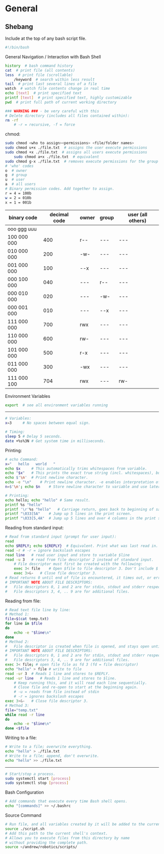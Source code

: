# General

## Shebang
Include at the top of any bash script file.

```bash
#!/bin/bash
```

General Navigation / Interaction with Bash Shell

```bash
history  # bash command history
cat  # print file (all contents)
less  # print file (scrollable)
	/keyword  # search within less result
tail  # print last several lines of a file
watch  # watch file contents change in real time
echo [text]  # print specified text
printf [text]  # print specified text, highly customizable
pwd  # print full path of current working directory
```

```bash
### WARNING ### - be very careful with this
# Delete directory (includes all files contained within):
rm -rf
	# -r = recursive, -f = force
```

chmod:

```bash
sudo chmod <who to assign><permissions> <file/folder names>
sudo chmod u+x ./file.txt  # assigns the user execute permissions
sudo chmod +x ./file.txt  # assigns all users execute permissions
	sudo chmod a+x ./file.txt  # equivalent
sudo chmod g-x ./file.txt  # removes execute permissions for the group
# 'who' codes
o  # owner
g  # group
u  # user
a  # all users
# Binary permission codes. Add together to assign.
r = 4 = 100b
w = 2 = 010b
x = 1 = 001b
```

| binary code | decimal code | owner | group | user (all others) | 
| ----------- | ------------ | ----- | ----- | ----------------- |
| ooo ggg uuu |              |       |       |                   |
| 100 000 000 | 400          | r--   | ---   | ---               |
| 010 000 000 | 200          | -w-   | ---   | ---               |
| 001 000 000 | 100          | --x   | ---   | ---               |
| 000 100 000 | 040          | ---   | r--   | ---               |
| 000 010 000 | 020          | ---   | -w-   | ---               |
| 000 001 000 | 010          | ---   | --x   | ---               |
| 111 000 000 | 700          | rwx   | ---   | ---               |
| 110 000 000 | 600          | rw-   | ---   | ---               |
| 101 000 000 | 500          | r-x   | ---   | ---               |
| 011 000 000 | 300          | -wx   | ---   | ---               |
| 111 000 100 | 704          | rwx   | ---   | rw-               |

Environment Variables

```bash
export  # see all environment variables running
```

---

```bash
# Variables:
x=3		# No spaces between equal sign.
```

```bash
# Timing:
sleep 5	# Delay 5 seconds.
date +%s%3N # Get system time in milliseconds.
```

Printing:

```bash
# echo Command:
x="   hello   world   "
echo $x		# This automatically trims whitespaces from variable.
echo "$x"	# This prints the exact true string (incl. whitespaces), but no leading spaces.
echo $'\n'	# Print newline character.
echo -e "\n"	# Print newline character. -e enables interpretation of backslash escapes.
n=$'\n'; echo $n	# Store newline character to variable and use later.
```

```bash
# Printing:
echo hello; echo "hello" # Same result.
printf %s "hello"
printf '\r'%s "hello"	# Carriage return, goes back to beginning of same line and overwrites.
printf "\033[5A"	# Jump up 5 lines in the print screen.
printf "\033[5,4A"	# Jump up 5 lines and over 4 columns in the print screen. (I haven't tested this.)
```

Reading from standard input:

```bash
# Read from standard input (prompt for user input):
read
echo $REPLY; echo ${REPLY}	# Equivalent. Print what was last read in.
read -r	# -r = ignore backslash escapes
read line	# read user input and store to variable $line
read -u 3	# read from file descriptor 2 instead of standard input.
	# File descriptor must first be created with the following:
	exec 3< file	# Open $file to file descriptor 3. Don't include $ in front of 'file'.
	exec 3>&-	# Close file descriptor 3.
# Read returns 0 until end of file is encountered, it times out, or error occurs.
# IMPORTANT NOTE ABOUT FILE DESCRIPTORS:
#	File descriptors 0, 1 and 2 are for stdin, stdout and stderr respectively.
#	File descriptors 3, 4, .. 9 are for additional files.
```

Reading from file:

```bash
# Read text file line by line:
# Method 1:
file=$(cat temp.txt)
for line in $file
do
	echo -e "$line\n"
done
# Method 2:
#	File descriptor is created when file is opened, and stays open until closed.
# IMPORTANT NOTE ABOUT FILE DESCRIPTORS:
#	File descriptors 0, 1 and 2 are for stdin, stdout and stderr respectively.
#	File descriptors 3, 4, .. 9 are for additional files.
exec 3< file; # open file file as fd 3 (fd = file descriptor)
echo "hello" > file	# write to file
read -ur 3	# Reads 1 line and stores to $REPLY.
read -ur line	# Reads 1 line and stores to $line.
	# Keep running this, and it will read each line sequentially.
	# Close file and re-open to start at the beginning again.
	# -u = reads from file instead of stdin
	# -r = ignores backslash escapes
exec 3>&-	# Close file descriptor 3.
# Method 3:
file="temp.txt"
while read -r line
do
	echo -e "$line\n"
done <$file
```

Writing to a file:

```bash
# Write to a file; overwrite everything.
echo "hello" > ./file.txt
# Write to a file; append, don't overwrite.
echo "hello" >> ./file.txt
```

---

```bash
# Start/stop a process.
sudo systemctl start [process]
sudo systemctl stop [process]
```

Bash Configuration

```bash
# Add commands that execute every time Bash shell opens.
echo "[commands]" >> ~/.bashrc
```

Source Command

```bash
# Run file, and all variables created by it will be added to the current context.
source ./script.sh
# Add this path to the current shell's context.
# Allows you to execute files from this directory by name
# without providing the complete path.
source ~/andrew/robotics/scripts/
```
